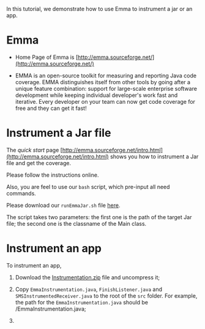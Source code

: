 In this tutorial, we demonstrate how to use Emma to instrument a jar or an app.

# Emma

* Home Page of Emma is [http://emma.sourceforge.net/](http://emma.sourceforge.net/)

* EMMA is an open-source toolkit for measuring and reporting Java code coverage. EMMA distinguishes itself from other tools by going after a unique feature combination: support for large-scale enterprise software development while keeping individual developer's work fast and iterative. Every developer on your team can now get code coverage for free and they can get it fast!

# Instrument a Jar file

The *quick start* page [http://emma.sourceforge.net/intro.html](http://emma.sourceforge.net/intro.html) shows you how to instrument a Jar file and get the coverage.

Please follow the instructions online.

Also, you are feel to use our `bash` script, which pre-input all need commands.

Please download our `runEmmaJar.sh` file [here](runEmmaJar.sh).

The script takes two parameters: the first one is the path of the target Jar file; the second one is the classname of the Main class.

# Instrument an app

To instrument an app, 

1. Download the [Instrumentation.zip](Instrumentation.zip) file and uncompress it;

2. Copy `EmmaInstrumentation.java`, `FinishListener.java` and `SMSInstrumentedReceiver.java` to the root of the `src` folder. For example, the path for the `EmmaInstrumentation.java` should be <package-name>/EmmaInstrumentation.java;

3.
  
